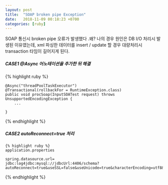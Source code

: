 ```yaml
---
layout: post
title:  "SOAP broken pipe Exception"
date:   2018-11-09 00:18:23 +0700
categories: [ruby]
---
```

SOAP 통신시 broken pipe 오류가 발생했다 .왜? 나의 경우 원인은 DB I/O 처리시 발생된 이유였는데, 
xml 파싱한 데이터를 insert / update 할 경우 대량처리시 transaction 타임이 길어지게 된다. 

##### CASE1  @Async 어노테이션을 추가한 뒤 해결

{% highlight ruby %}  

    @Async("threadPoolTaskExecutor")
    @Transactional(rollbackFor = RuntimeException.class)
    public void procSoap(InputSOATest request) throws UnsupportedEncodingException {
        ...
        
    }

{% endhighlight %}  

##### CASE2 autoReconnect=true 처리  

    {% highlight ruby %}  
    application.properties 

    spring.datasource.url=
    jdbc:log4jdbc:mysql://jdbcUrl:4406/schema?autoReconnect=true&useSSL=false&useUnicode=true&characterEncoding=utf8&allowMultiQueries=true  


{% endhighlight %}  


